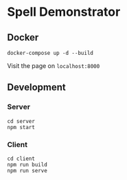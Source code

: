 # Spell Demonstrator

## Docker

```
docker-compose up -d --build
```
Visit the page on `localhost:8000`


## Development

### Server

```shell
cd server
npm start
```

### Client

```shell
cd client
npm run build
npm run serve
```
